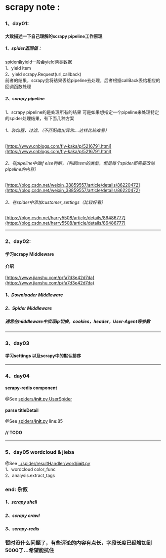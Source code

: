 # scrapy note :

### 1、day01:

#### 大致描述一下自己理解的scrapy pipeline工作原理
	
##### 1、spider返回值：

spider会yield一般会yield两类数据  
	1、yield item  
	2、yield scrapy.Request(url,callback)  
前者的结果，scrapy会将结果丢给pipeline去处理，后者根据callBack丢给相应的回调函数处理

##### 2、scrapy pipeline

1、scrapy pipeline的是处理所有的结果
可是如果想指定一个pipeline来处理特定的spider处理结果，有下面几种方案

###### 1、装饰器，过滤。（不匹配抛出异常....这样比较难看）
[https://www.cnblogs.com/fly-kaka/p/5216791.html](https://www.cnblogs.com/fly-kaka/p/5216791.html)

###### 2、在pipeline中做if else判断，（判断item的类型，但是每个spider都需要改动pipeline的内容）
[https://blog.csdn.net/weixin_38859557/article/details/86220472](https://blog.csdn.net/weixin_38859557/article/details/86220472)

###### 3、在spider中添加customer_settings（比较好看）
[https://blog.csdn.net/harry5508/article/details/86486777](https://blog.csdn.net/harry5508/article/details/86486777)

-----------------------

### 2、day02:

#### 学习scrapy Middleware
	
#### 介绍
[https://www.jianshu.com/p/fa7d3e42d7da](https://www.jianshu.com/p/fa7d3e42d7da)

##### 1、Downloader Middleware

##### 2、Spider Middleware

##### 通常在middleware中实现ip切换，cookies，header，User-Agent等参数

-----------------------

### 3、day03

#### 学习settings 以及scrapy中的默认排序

-----------------------

### 4、day04

#### scrapy-redis component  
@See [spiders/__init__.py UserSpider](spider/spiders/__init__.py)

#### parse titleDetail  
@See [spiders/__init__.py](spider/spiders/__init__.py)  line:85

#### // TODO


-----------------------

### 5、day05 wordcloud & jieba  
@See [../spider/resultHandler/word/__init__.py](../spider/resultHandler/word/__init__.py)  
1、wordcloud color_func  
2、analysis.extract_tags



### end: 杂叙

##### 1、scrapy shell

##### 2、scrapy crawl

##### 3、scrapy-redis

### 暂时没什么问题了，有些评论的内容有点长，字段长度已经增加到5000了...希望能抗住